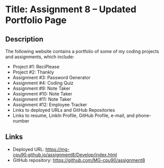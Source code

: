 # Title: Assignment 8 – Updated Portfolio Page

## Description 
The following website contains a portfolio of some of my coding projects and assignments, which include:
* Project #1: ReciPlease
* Project #2: Thankly
* Assignment #3: Password Generator
* Assignment #4: Coding Quiz
* Assignment #9: Note Taker
* Assignment #10: Note Taker
* Assignment #11: Note Taker
* Assignment #12: Employee Tracker
* Links to deployed URLs and GitHub Repositories
* Links to resume, LinkIn Profile, GitHub Profile, e-mail, and phone-number

## Links
* Deployed URL: https://mg-cpu90.github.io/assignment8/Develop/index.html
* GitHub repository: https://github.com/MG-cpu90/assignment8